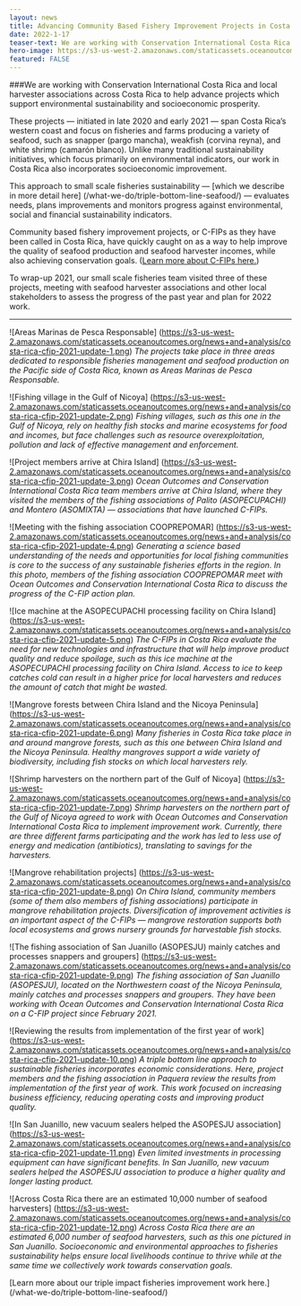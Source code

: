 ```yaml
---
layout: news
title: Advancing Community Based Fishery Improvement Projects in Costa Rica
date: 2022-1-17
teaser-text: We are working with Conservation International Costa Rica and local harvester associations across Costa Rica to help advance projects which support environmental sustainability and socioeconomic prosperity.
hero-image: https://s3-us-west-2.amazonaws.com/staticassets.oceanoutcomes.org/news+and+analysis/costa-rica-cfip-2021-update-10.png
featured: FALSE
---
```


###We are working with Conservation International Costa Rica and local harvester associations across Costa Rica to help advance projects which support environmental sustainability and socioeconomic prosperity.

These projects — initiated in late 2020 and early 2021 — span Costa Rica’s western coast and focus on fisheries and farms producing a variety of seafood, such as snapper (pargo mancha), weakfish (corvina reyna), and white shrimp (camarón blanco). Unlike many traditional sustainability initiatives, which focus primarily on environmental indicators, our work in Costa Rica also incorporates socioeconomic improvement. 

This approach to small scale fisheries sustainability — [which we describe in more detail here] (/what-we-do/triple-bottom-line-seafood/) — evaluates needs, plans improvements and monitors progress against environmental, social and financial sustainability indicators.

Community based fishery improvement projects, or C-FIPs as they have been called in Costa Rica, have quickly caught on as a way to help improve the quality of seafood production and seafood harvester incomes, while also achieving conservation goals. (<a href="https://pescandofuturoprospero.com/en/sustainable-fishing/" target="_blank">Learn more about C-FIPs here.</a>)

To wrap-up 2021, our small scale fisheries team visited three of these projects, meeting with seafood harvester associations and other local stakeholders to assess the progress of the past year and plan for 2022 work.

----

![Areas Marinas de Pesca Responsable]
(https://s3-us-west-2.amazonaws.com/staticassets.oceanoutcomes.org/news+and+analysis/costa-rica-cfip-2021-update-1.png)
*The projects take place in three areas dedicated to responsible fisheries management and seafood production on the Pacific side of Costa Rica, known as Areas Marinas de Pesca Responsable.*

![Fishing village in the Gulf of Nicoya]
(https://s3-us-west-2.amazonaws.com/staticassets.oceanoutcomes.org/news+and+analysis/costa-rica-cfip-2021-update-2.png)
*Fishing villages, such as this one in the Gulf of Nicoya, rely on healthy fish stocks and marine ecosystems for food and incomes, but face challenges such as resource overexploitation, pollution and lack of effective management and enforcement.*

![Project members arrive at Chira Island]
(https://s3-us-west-2.amazonaws.com/staticassets.oceanoutcomes.org/news+and+analysis/costa-rica-cfip-2021-update-3.png)
*Ocean Outcomes and Conservation International Costa Rica team members arrive at Chira Island, where they visited the members of the fishing associations of Palito (ASOPECUPACHI) and Montero (ASOMIXTA) — associations that have launched C-FIPs.*

![Meeting with the fishing association COOPREPOMAR]
(https://s3-us-west-2.amazonaws.com/staticassets.oceanoutcomes.org/news+and+analysis/costa-rica-cfip-2021-update-4.png)
*Generating a science based understanding of the needs and opportunities for local fishing communities is core to the success of any sustainable fisheries efforts in the region. In this photo, members of the fishing association COOPREPOMAR meet with Ocean Outcomes and Conservation International Costa Rica to discuss the progress of the C-FIP action plan.*

![Ice machine at the ASOPECUPACHI processing facility on Chira Island]
(https://s3-us-west-2.amazonaws.com/staticassets.oceanoutcomes.org/news+and+analysis/costa-rica-cfip-2021-update-5.png)
*The C-FIPs in Costa Rica evaluate the need for new technologies and infrastructure that will help improve product quality and reduce spoilage, such as this ice machine at the ASOPECUPACHI processing facility on Chira Island. Access to ice to keep catches cold can result in a higher price for local harvesters and reduces the amount of catch that might be wasted.*

![Mangrove forests between Chira Island and the Nicoya Peninsula]
(https://s3-us-west-2.amazonaws.com/staticassets.oceanoutcomes.org/news+and+analysis/costa-rica-cfip-2021-update-6.png)
*Many fisheries in Costa Rica take place in and around mangrove forests, such as this one between Chira Island and the Nicoya Peninsula. Healthy mangroves support a wide variety of biodiversity, including fish stocks on which local harvesters rely.*

![Shrimp harvesters on the northern part of the Gulf of Nicoya]
(https://s3-us-west-2.amazonaws.com/staticassets.oceanoutcomes.org/news+and+analysis/costa-rica-cfip-2021-update-7.png)
*Shrimp harvesters on the northern part of the Gulf of Nicoya agreed to work with Ocean Outcomes and Conservation International Costa Rica to implement improvement work. Currently, there are three different farms participating and the work has led to less use of energy and medication (antibiotics), translating to savings for the harvesters.*

![Mangrove rehabilitation projects]
(https://s3-us-west-2.amazonaws.com/staticassets.oceanoutcomes.org/news+and+analysis/costa-rica-cfip-2021-update-8.png)
*On Chira Island, community members (some of them also members of fishing associations) participate in mangrove rehabilitation projects. Diversification of improvement activities is an important aspect of the C-FIPs — mangrove restoration supports both local ecosystems and grows nursery grounds for harvestable fish stocks.*

![The fishing association of San Juanillo (ASOPESJU) mainly catches and processes snappers and groupers]
(https://s3-us-west-2.amazonaws.com/staticassets.oceanoutcomes.org/news+and+analysis/costa-rica-cfip-2021-update-9.png)
*The fishing association of San Juanillo (ASOPESJU), located on the Northwestern coast of the Nicoya Peninsula, mainly catches and processes snappers and groupers. They have been working with Ocean Outcomes and Conservation International Costa Rica on a C-FIP project since February 2021.*

![Reviewing the results from implementation of the first year of work]
(https://s3-us-west-2.amazonaws.com/staticassets.oceanoutcomes.org/news+and+analysis/costa-rica-cfip-2021-update-10.png)
*A triple bottom line approach to sustainable fisheries incorporates economic considerations. Here, project members and the fishing association in Paquera review the results from implementation of the first year of work. This work focused on increasing business efficiency, reducing operating costs and improving product quality.*

![In San Juanillo, new vacuum sealers helped the ASOPESJU association]
(https://s3-us-west-2.amazonaws.com/staticassets.oceanoutcomes.org/news+and+analysis/costa-rica-cfip-2021-update-11.png)
*Even limited investments in processing equipment can have significant benefits. In San Juanillo, new vacuum sealers helped the ASOPESJU association to produce a higher quality and longer lasting product.*

![Across Costa Rica there are an estimated 10,000 number of seafood harvesters]
(https://s3-us-west-2.amazonaws.com/staticassets.oceanoutcomes.org/news+and+analysis/costa-rica-cfip-2021-update-12.png)
*Across Costa Rica there are an estimated 6,000 number of seafood harvesters, such as this one pictured in San Juanillo. Socioeconomic and environmental approaches to fisheries sustainability helps ensure local livelihoods continue to thrive while at the same time we collectively work towards conservation goals.*

[Learn more about our triple impact fisheries improvement work here.] (/what-we-do/triple-bottom-line-seafood/)
